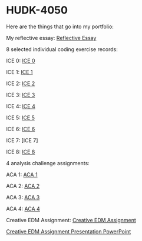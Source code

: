 # HUDK-4050
Here are the things that go into my portfolio:

My reflective essay: [Reflective Essay](https://github.com/WuRebecca/HUDK-4050/blob/main/Reflection%20Essay.pdf)

8 selected individual coding exercise records:

ICE 0: [ICE 0](https://github.com/WuRebecca/HUDK-4050/blob/2b84a033254cc82f9f4ca5f03a27b69d5bd62eed/ICE%200.ipynb)

ICE 1: [ICE 1](https://github.com/WuRebecca/HUDK-4050/blob/7db0a67a10d0db85689791ab9b2d281321ed5767/ICE%201.ipynb)

ICE 2: [ICE 2](https://github.com/WuRebecca/HUDK-4050/blob/13bd236519b6354467a372a5708d7276d236735e/ICE%202.ipynb)

ICE 3: [ICE 3](https://github.com/WuRebecca/HUDK-4050/blob/f8da41de4cce61f880ed803a20387711a92dae5b/ICE%203.ipynb)

ICE 4: [ICE 4](https://github.com/WuRebecca/HUDK-4050/blob/7b072eff9e4ae97acd4a32758477b903128d7129/ICE%204.ipynb)

ICE 5: [ICE 5](https://github.com/WuRebecca/HUDK-4050/blob/44ff0041a2338f4d7395bb322116f2fbb5dc09a5/ICE%205.ipynb)

ICE 6: [ICE 6](https://github.com/WuRebecca/HUDK-4050/blob/0f08278e349e066eeddf1608ff4fe320ab36e373/ICE%206.ipynb)

ICE 7: [ICE 7]

ICE 8: [ICE 8](https://github.com/WuRebecca/HUDK-4050/blob/5ebe7f7564b1d9b3566ff0888041b616aa0c5bd0/ICE%208.ipynb)

4 analysis challenge assignments:

ACA 1: [ACA 1](https://github.com/WuRebecca/HUDK-4050/blob/f064d760cfbe26e587666237030cca337984bf42/ACA%201.ipynb)

ACA 2: [ACA 2](https://github.com/WuRebecca/HUDK-4050/blob/afdd0a43ef5d22e254df8b121052beeb9578a3e2/ACA%202.ipynb)

ACA 3: [ACA 3](https://github.com/WuRebecca/HUDK-4050/blob/9fa373652cc35eaaa017109663223f7f21c7ad42/ACA%203.ipynb)

ACA 4: [ACA 4](https://github.com/WuRebecca/HUDK-4050/blob/8a71ccf930c0d07c825c90e1b34b1a7dcc8c421f/ACA%204%20.ipynb)

Creative EDM Assignment: [Creative EDM Assignment](https://github.com/WuRebecca/HUDK-4050/blob/d30a5b82e36a993532e04ac7ddd4baf9b9ab8e9d/Creative%20EDM%20Assignment.pdf)

[Creative EDM Assignment Presentation PowerPoint](https://github.com/WuRebecca/HUDK-4050/blob/e9acffc6b3d6a6065c39d28915ad3e28d1e02b39/Creative%20EDM%20Assignment%20-%20Presentation.pdf)

